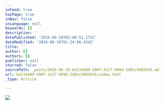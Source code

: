 ```yaml
---
inFeed: true
hasPage: true
inNav: false
inLanguage: null
keywords: []
description: ''
datePublished: '2016-06-28T02:06:51.175Z'
dateModified: '2016-06-28T01:24:06.434Z'
title: ''
author: []
authors: []
publisher: null
starred: false
sourcePath: _posts/2016-06-28-bd116489-5907-4157-999d-2d81c9985835.md
url: bd116489-5907-4157-999d-2d81c9985835/index.html
_type: Article

---
```

![](https://the-grid-user-content.s3-us-west-2.amazonaws.com/ae97f894-073d-4549-a455-bd0ebe8b6e49.jpg)